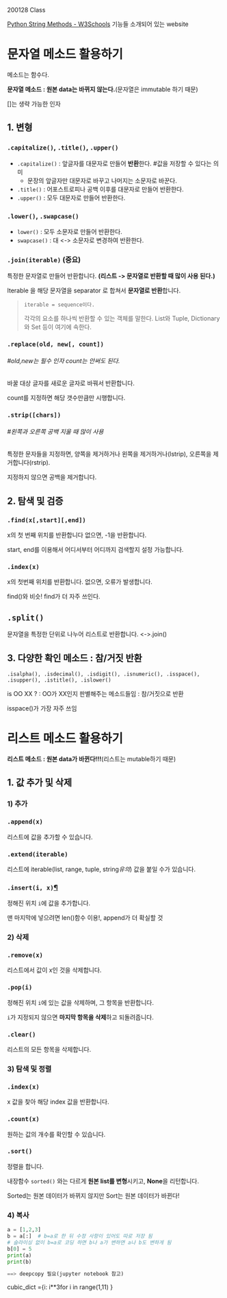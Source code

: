 200128 Class

[Python String Methods - W3Schools](https://www.w3schools.com/python/python_ref_string.asp) 기능들 소개되어 있는 website



# 문자열 메소드 활용하기

메소드는 함수다.

**문자열 메소드 : 원본 data는 바뀌지 않는다.**(문자열은 immutable 하기 때문)

[]는 생략 가능한 인자

## 1. 변형

### `.capitalize()`, `.title()`, `.upper()`

- `.capitalize()` : 앞글자를 대문자로 만들어 **반환**한다.  #값을 저장할 수 있다는 의미
  - 문장의 앞글자만 대문자로 바꾸고 나머지는 소문자로 바꾼다.
- `.title()` : 어포스트로피나 공백 이후를 대문자로 만들어 반환한다.
- `.upper()` : 모두 대문자로 만들어 반환한다.



### `.lower()`, `.swapcase()`

- `lower()` : 모두 소문자로 만들어 반환한다.
- `swapcase()` : 대 <-> 소문자로 변경하여 반환한다.



### `.join(iterable)` **(중요)**

특정한 문자열로 만들어 반환합니다. __(리스트 -> 문자열로 반환할 때 많이 사용 된다.)__

Iterable 을 해당 문자열을 separator 로 합쳐서 **문자열로 반환**합니다.

> ```
> iterable = sequence이다.
> ```
>
> 각각의 요소를 하나씩 반환할 수 있는 객체를 말한다. List와 Tuple, Dictionary와 Set 등이 여기에 속한다.



### `.replace(old, new[, count])` 

###### #old,new는 필수 인자 count는 안써도 된다.

바꿀 대상 글자를 새로운 글자로 바꿔서 반환합니다.

count를 지정하면 해당 갯수만큼만 시행합니다.



### `.strip([chars])`

###### #왼쪽과 오른쪽 공백 지울 때 많이 사용

특정한 문자들을 지정하면, 양쪽을 제거하거나 왼쪽을 제거하거나(lstrip), 오른쪽을 제거합니다(rstrip).

지정하지 않으면 공백을 제거합니다.



## 2. 탐색 및 검증

### `.find(x[,start][,end])`

x의 첫 번째 위치를 반환합니다 없으면, -1을 반환합니다. 

start, end를 이용해서 어디서부터 어디까지 검색할지 설정 가능합니다.



### `.index(x)`

x의 첫번째 위치를 반환합니다. 없으면, 오류가 발생합니다.

find()와 비슷!  find가 더 자주 쓰인다.



## `.split()`

문자열을 특정한 단위로 나누어 리스트로 반환합니다. <->.join()



## 3. 다양한 확인 메소드 : 참/거짓 반환

```
.isalpha(), .isdecimal(), .isdigit(), .isnumeric(), .isspace(), .isupper(), .istitle(), .islower()
```

is OO XX ? : OO가 XX인지 판별해주는 메소드들임 : 참/거짓으로 반환

isspace()가 가장 자주 쓰임





# 리스트 메소드 활용하기

**리스트 메소드 : 원본 data가 바뀐다!!!**(리스트는 mutable하기 때문)

## 1. 값 추가 및 삭제

### 1) 추가

### `.append(x)`

리스트에 값을 추가할 수 있습니다.



### `.extend(iterable)`

리스트에 iterable(list, range, tuple, string*유의*) 값을 붙일 수가 있습니다.



### `.insert(i, x)`[¶](http://localhost:8889/notebooks/04_data_structure.ipynb#.insert(i,-x))

정해진 위치 `i`에 값을 추가합니다.

맨 마지막에 넣으려면  len()함수 이용!, append가 더 확실할 것



### 2) 삭제

### `.remove(x)`

리스트에서 값이 x인 것을 삭제합니다.



### `.pop(i)`

정해진 위치 `i`에 있는 값을 삭제하며, 그 항목을 반환합니다.

`i`가 지정되지 않으면 **마지막 항목을 삭제**하고 되돌려줍니다.



### `.clear()`

리스트의 모든 항목을 삭제합니다.



### 3) 탐색 및 정렬

### `.index(x)`

x 값을 찾아 해당 index 값을 반환합니다.



### `.count(x)`

원하는 값의 개수를 확인할 수 있습니다.



### `.sort()`

정렬을 합니다.

내장함수 `sorted()` 와는 다르게 **원본 list를 변형**시키고, **None**을 리턴합니다.

Sorted는 원본 데이터가 바뀌지 않지만 Sort는 원본 데이터가 바뀐다!



### 4) 복사

 ```python
a = [1,2,3]
b = a[:]  # b=a로 한 뒤 수정 사항이 있어도 따로 저장 됨
# 슬라이싱 없이 b=a로 코딩 하면 b나 a가 변하면 a나 b도 변하게 됨
b[0] = 5
print(a)
print(b)

==> deepcopy 필요(jupyter notebook 참고)
 ```

cubic_dict ={i: i**3for i in range(1,11) }